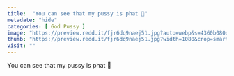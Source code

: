 ```yaml
---
title:  "You can see that my pussy is phat 🙈"
metadate: "hide"
categories: [ God Pussy ]
image: "https://preview.redd.it/fjr6dq9naej51.jpg?auto=webp&s=4360b080d4f4ea98adb6444663d94ae19b2ba667"
thumb: "https://preview.redd.it/fjr6dq9naej51.jpg?width=1080&crop=smart&auto=webp&s=2bae10963c371b4114845ed529e5840933d087a7"
visit: ""
---
```

You can see that my pussy is phat 🙈
